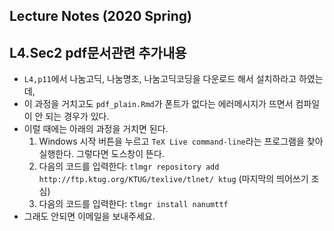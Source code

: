 ## Lecture Notes (2020 Spring)

## L4.Sec2 pdf문서관련 추가내용

+ `L4,p11`에서 나눔고딕, 나눔명조, 나눔고딕코딩을 다운로드 해서 설치하라고 하였는데,
+ 이 과정을 거치고도 `pdf_plain.Rmd`가 폰트가 없다는 에러메시지가 뜨면서 컴파일이 안 되는 경우가 있다.
+ 이럴 때에는 아래의 과정을 거치면 된다.
    1. Windows 시작 버튼을 누르고 `TeX Live command-line`라는 프로그램을 찾아 실행한다. 그렇다면 도스창이 뜬다.
    2. 다음의 코드를 입력한다: `tlmgr repository add http://ftp.ktug.org/KTUG/texlive/tlnet/ ktug` (마지막의 띄어쓰기 조심)
    3. 다음의 코드를 입력한다: `tlmgr install nanumttf`
+ 그래도 안되면 이메일을 보내주세요.
